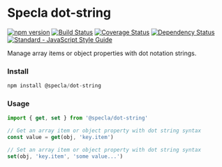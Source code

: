 # Specla dot-string

[![npm version](https://img.shields.io/npm/v/@specla/dot-string.svg)](https://www.npmjs.com/package/@specla/dot-string)
[![Build Status](https://travis-ci.org/specla/dot-string.svg?branch=master)](https://travis-ci.org/specla/dot-string)
[![Coverage Status](https://coveralls.io/repos/github/specla/dot-string/badge.svg?branch=master)](https://coveralls.io/github/specla/dot-string?branch=master)
[![Dependency Status](https://david-dm.org/specla/dot-string.svg)](https://david-dm.org/specla/dot-string)
[![Standard - JavaScript Style Guide](https://img.shields.io/badge/code%20style-standard-brightgreen.svg)](http://standardjs.com/)

Manage array items or object properties with dot notation strings.

### Install
```js
npm install @specla/dot-string
```

### Usage
```js
import { get, set } from '@specla/dot-string'

// Get an array item or object property with dot string syntax
const value = get(obj, 'key.item')

// Set an array item or object property with dot string syntax
set(obj, 'key.item', 'some value...')
```
